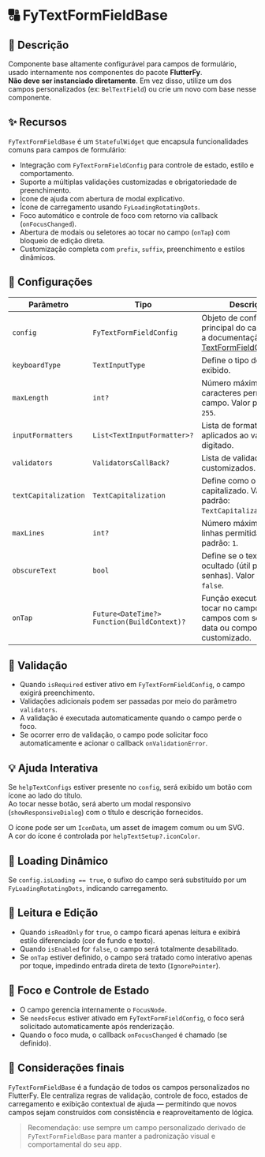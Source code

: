 
# 🔠 FyTextFormFieldBase

## 📖 Descrição

Componente base altamente configurável para campos de formulário, usado internamente nos componentes do pacote **FlutterFy**.  
**Não deve ser instanciado diretamente**. Em vez disso, utilize um dos campos personalizados (ex: `BelTextField`) ou crie um novo com base nesse componente.



## ✨ Recursos

`FyTextFormFieldBase` é um `StatefulWidget` que encapsula funcionalidades comuns para campos de formulário:

- Integração com `FyTextFormFieldConfig` para controle de estado, estilo e comportamento.
- Suporte a múltiplas validações customizadas e obrigatoriedade de preenchimento.
- Ícone de ajuda com abertura de modal explicativo.
- Ícone de carregamento usando `FyLoadingRotatingDots`.
- Foco automático e controle de foco com retorno via callback (`onFocusChanged`).
- Abertura de modais ou seletores ao tocar no campo (`onTap`) com bloqueio de edição direta.
- Customização completa com `prefix`, `suffix`, preenchimento e estilos dinâmicos.



## 🔧 Configurações

| Parâmetro            | Tipo                                        | Descrição                                                                                                                                                         |
| -------------------- | ------------------------------------------- | ----------------------------------------------------------------------------------------------------------------------------------------------------------------- |
| `config`             | `FyTextFormFieldConfig`                     | Objeto de configuração principal do campo. Veja a documentação do [TextFormFieldConfig](lib/components/text_form_fields/config/text_form_field_config/README.md). |
| `keyboardType`       | `TextInputType`                             | Define o tipo de teclado exibido.                                                                                                                                 |
| `maxLength`          | `int?`                                      | Número máximo de caracteres permitidos no campo. Valor padrão: `255`.                                                                                             |
| `inputFormatters`    | `List<TextInputFormatter>?`                 | Lista de formatadores aplicados ao valor digitado.                                                                                                                |
| `validators`         | `ValidatorsCallBack?`                       | Lista de validadores customizados.                                                                                                                                |
| `textCapitalization` | `TextCapitalization`                        | Define como o texto será capitalizado. Valor padrão: `TextCapitalization.none`.                                                                                   |
| `maxLines`           | `int?`                                      | Número máximo de linhas permitidas. Valor padrão: `1`.                                                                                                            |
| `obscureText`        | `bool`                                      | Define se o texto será ocultado (útil para senhas). Valor padrão: `false`.                                                                                        |
| `onTap`              | `Future<DateTime?> Function(BuildContext)?` | Função executada ao tocar no campo. Útil para campos com seleção de data ou comportamento customizado.                                                            |



## 🧪 Validação

- Quando `isRequired` estiver ativo em `FyTextFormFieldConfig`, o campo exigirá preenchimento.
- Validações adicionais podem ser passadas por meio do parâmetro `validators`.
- A validação é executada automaticamente quando o campo perde o foco.
- Se ocorrer erro de validação, o campo pode solicitar foco automaticamente e acionar o callback `onValidationError`.



## 💡 Ajuda Interativa

Se `helpTextConfigs` estiver presente no `config`, será exibido um botão com ícone ao lado do título.  
Ao tocar nesse botão, será aberto um modal responsivo (`showResponsiveDialog`) com o título e descrição fornecidos.

O ícone pode ser um `IconData`, um asset de imagem comum ou um SVG.  
A cor do ícone é controlada por `helpTextSetup?.iconColor`.



## 🔁 Loading Dinâmico

Se `config.isLoading == true`, o sufixo do campo será substituído por um `FyLoadingRotatingDots`, indicando carregamento.



## 🚫 Leitura e Edição

- Quando `isReadOnly` for `true`, o campo ficará apenas leitura e exibirá estilo diferenciado (cor de fundo e texto).
- Quando `isEnabled` for `false`, o campo será totalmente desabilitado.
- Se `onTap` estiver definido, o campo será tratado como interativo apenas por toque, impedindo entrada direta de texto (`IgnorePointer`).



## 🎯 Foco e Controle de Estado

- O campo gerencia internamente o `FocusNode`.
- Se `needsFocus` estiver ativado em `FyTextFormFieldConfig`, o foco será solicitado automaticamente após renderização.
- Quando o foco muda, o callback `onFocusChanged` é chamado (se definido).


## 📌 Considerações finais

`FyTextFormFieldBase` é a fundação de todos os campos personalizados no FlutterFy. Ele centraliza regras de validação, controle de foco, estados de carregamento e exibição contextual de ajuda — permitindo que novos campos sejam construídos com consistência e reaproveitamento de lógica.

> Recomendação: use sempre um campo personalizado derivado de `FyTextFormFieldBase` para manter a padronização visual e comportamental do seu app.

